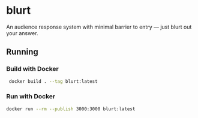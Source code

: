 # blurt

An audience response system with minimal barrier to entry — just blurt out your answer.

## Running

### Build with Docker

```sh
 docker build . --tag blurt:latest
```

### Run with Docker

```sh
docker run --rm --publish 3000:3000 blurt:latest
```
